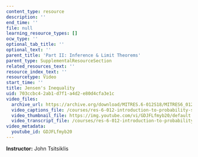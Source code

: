 ```yaml
---
content_type: resource
description: ''
end_time: ''
file: null
learning_resource_types: []
ocw_type: ''
optional_tab_title: ''
optional_text: ''
parent_title: 'Part II: Inference & Limit Theorems'
parent_type: SupplementalResourceSection
related_resources_text: ''
resource_index_text: ''
resourcetype: Video
start_time: ''
title: Jensen's Inequality
uid: 703ccbc4-2ab1-d7f1-a4d2-e80d4cfa3e1c
video_files:
  archive_url: https://archive.org/download/MITRES.6-012S18/MITRES6_012S18_S18-02_300k.mp4
  video_captions_file: /courses/res-6-012-introduction-to-probability-spring-2018/e34fe2204760515ba4625c05759c0821_GDJFLfmyb20.vtt
  video_thumbnail_file: https://img.youtube.com/vi/GDJFLfmyb20/default.jpg
  video_transcript_file: /courses/res-6-012-introduction-to-probability-spring-2018/b2f8d5b2c090f1c26d851247a47305be_GDJFLfmyb20.pdf
video_metadata:
  youtube_id: GDJFLfmyb20
---
```


**Instructor:** John Tsitsiklis



